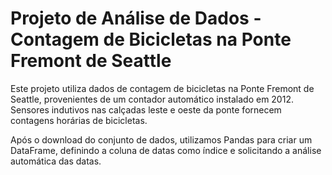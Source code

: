 # Projeto de Análise de Dados - Contagem de Bicicletas na Ponte Fremont de Seattle

Este projeto utiliza dados de contagem de bicicletas na Ponte Fremont de Seattle, provenientes de um contador automático instalado em 2012. Sensores indutivos nas calçadas leste e oeste da ponte fornecem contagens horárias de bicicletas.

Após o download do conjunto de dados, utilizamos Pandas para criar um DataFrame, definindo a coluna de datas como índice e solicitando a análise automática das datas.
